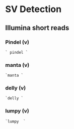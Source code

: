 # SV Detection
## Illumina short reads 
  ### Pindel (v)
    ` pindel `
  ### manta  (v)
    `manta `
  ### delly (v)
    `delly `
  ### lumpy (v)
    `lumpy  `
    
    
